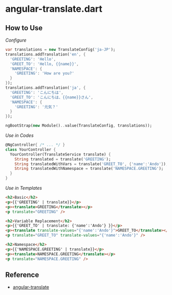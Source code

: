 angular-translate.dart
======================

How to Use
----------

*Configure*

```dart
var translations = new TranslateConfig('ja-JP');
translations.addTranslation('en', {
  'GREETING': 'Hello',
  'GREET_TO': 'Hello, {{name}}',
  'NAMESPACE': {
    'GREETING': 'How are you?'
  }
});
translations.addTranslation('ja', {
  'GREETING': 'こんにちは',
  'GREET_TO': 'こんにちは、{{name}}さん',
  'NAMESPACE': {
    'GREETING': '元気？'
  }
});

ngBootStrap(new Module()..value(TranslateConfig, translations));
```

*Use in Codes*

```dart
@NgController{ /* ... */ }
class YourController {
  YourController(TranslateService translate) {
    String translated = translate('GREETING');
    String translatedWithVars = translate('GREET_TO', {'name':'Ando'});
    String translatedWithNamespace = translate('NAMESPACE.GREETING');
  }
}
```

*Use in Templates*

```html
<h2>Basic</h2>
<p>{{'GREETING' | translate}}</p>
<p><translate>GREETING</translate></p>
<p translate="GREETING" />

<h2>Variable Replacement</h2>
<p>{{'GREET_TO' | translate: {'name':'Ando'} }}</p>
<p><translate translate-values="{'name':'Ando'}">GREET_TO</translate></p>
<p translate="GREET_TO" translate-values="{'name':'Ando'}" />

<h2>Namespace</h2>
<p>{{'NAMESPACE.GREETING' | translate}}</p>
<p><translate>NAMESPACE.GREETING</translate></p>
<p translate="NAMESPACE.GREETING" />
```


Reference
---------

- [angular-translate](http://pascalprecht.github.io/angular-translate/)
